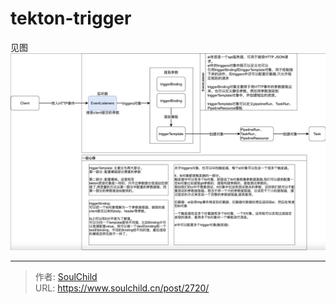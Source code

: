 # tekton-trigger

<!--more-->
见图
![68027-jkuckk0nldl.png](images/1218074182.png)


---

> 作者: [SoulChild](https://www.soulchild.cn)  
> URL: https://www.soulchild.cn/post/2720/  

